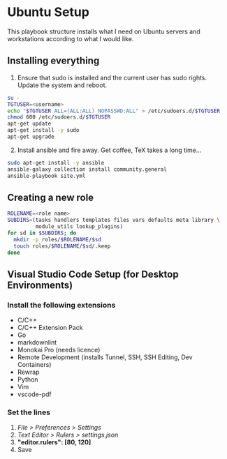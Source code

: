 # Ubuntu Setup

This playbook structure installs what I need on Ubuntu servers and workstations
according to what I would like.

## Installing everything

1. Ensure that sudo is installed and the current user has sudo rights. Update
   the system and reboot.
  ```sh
  su -
  TGTUSER=<username>
  echo "$TGTUSER ALL=(ALL:ALL) NOPASSWD:ALL" > /etc/sudoers.d/$TGTUSER
  chmod 600 /etc/sudoers.d/$TGTUSER
  apt-get update
  apt-get install -y sudo
  apt-get upgrade
  ```

2. Install ansible and fire away. Get coffee, TeX takes a long time...
  ```sh
  sudo apt-get install -y ansible
  ansible-galaxy collection install community.general
  ansible-playbook site.yml
  ```

## Creating a new role

```sh
ROLENAME=<role name>
SUBDIRS=(tasks handlers templates files vars defaults meta library \
         module_utils lookup_plugins)
for sd in $SUBDIRS; do
  mkdir -p roles/$ROLENAME/$sd
  touch roles/$ROLENAME/$sd/.keep
done
```

## Visual Studio Code Setup (for Desktop Environments)

### Install the following extensions

- C/C++
- C/C++ Extension Pack
- Go
- markdownlint
- Monokai Pro (needs licence)
- Remote Development (installs Tunnel, SSH, SSH Editing, Dev Containers)
- Rewrap
- Python
- Vim
- vscode-pdf

### Set the lines

1. _File > Preferences > Settings_
2. _Text Editor > Rulers > settings.json_
3. __"editor.rulers": [80, 120]__
4. Save
